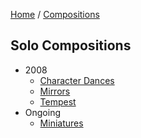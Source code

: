 [Home](../..) / [Compositions](..)

## Solo Compositions

* 2008
  * [Character Dances](2008/character-dances)
  * [Mirrors](2008/mirrors)
  * [Tempest](2008/tempest)
* Ongoing
  * [Miniatures](ongoing/miniatures)
